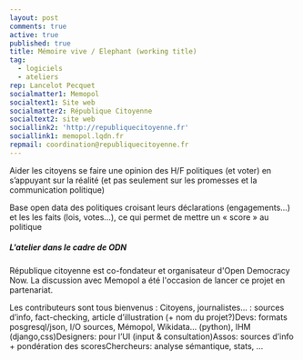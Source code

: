```yaml
---
layout: post
comments: true
active: true
published: true
title: Mémoire vive / Elephant (working title)
tag:
  - logiciels
  - ateliers
rep: Lancelot Pecquet
socialmatter1: Memopol
socialtext1: Site web
socialmatter2: République Citoyenne
socialtext2: site web
sociallink2: 'http://republiquecitoyenne.fr'
sociallink1: memopol.lqdn.fr
repmail: coordination@republiquecitoyenne.fr
---
```

Aider les citoyens se faire une opinion des H/F politiques (et voter) en s’appuyant sur la réalité (et pas seulement sur les promesses et la communication politique)
 
Base open data des politiques croisant leurs déclarations (engagements…) et les les faits (lois, votes…),
ce qui permet de mettre un  « score » au politique

##### L'atelier dans le cadre de ODN

République citoyenne est co-fondateur et organisateur d'Open Democracy Now. La discussion avec Memopol
a été l'occasion de lancer ce projet en partenariat.

Les contributeurs sont tous bienvenus :
Citoyens, journalistes… : sources d’info, fact-checking, article d’illustration (+ nom du projet?)Devs: formats posgresql/json, I/O sources, Mémopol, Wikidata… (python), IHM (django,css)Designers: pour l’UI (input & consultation)Assos: sources d’info + pondération des scoresChercheurs: analyse sémantique, stats, …

